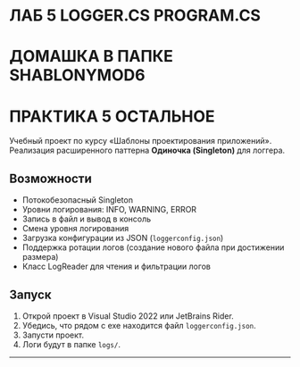 # ЛАБ 5 LOGGER.CS PROGRAM.CS
# ДОМАШКА В ПАПКЕ SHABLONYMOD6
# ПРАКТИКА 5 ОСТАЛЬНОЕ

Учебный проект по курсу «Шаблоны проектирования приложений».  
Реализация расширенного паттерна **Одиночка (Singleton)** для логгера.  

## Возможности
- Потокобезопасный Singleton
- Уровни логирования: INFO, WARNING, ERROR
- Запись в файл и вывод в консоль
- Смена уровня логирования
- Загрузка конфигурации из JSON (`loggerconfig.json`)
- Поддержка ротации логов (создание нового файла при достижении размера)
- Класс LogReader для чтения и фильтрации логов

## Запуск
1. Открой проект в Visual Studio 2022 или JetBrains Rider.
2. Убедись, что рядом с exe находится файл `loggerconfig.json`.
3. Запусти проект.  
4. Логи будут в папке `logs/`.

---
